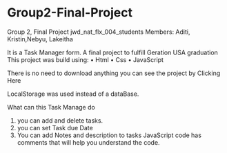 # Group2-Final-Project


Group 2, Final Project jwd_nat_flx_004_students
Members: Aditi, Kristin,Nebyu, Lakeitha

It is a Task Manager form. A final project to fulfill Geration USA graduation This project was build using: • Html • Css • JavaScript

There is no need to download anything you can see the project by Clicking Here

LocalStorage was used instead of a dataBase.

What can this Task Manage do

1. you can add and delete tasks.
2. you can set Task due Date
3. You can add Notes and description to tasks
JavaScript code has comments that will help you understand the code.
